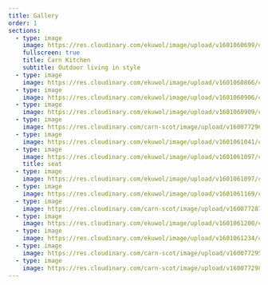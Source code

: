 ```yaml
---
title: Gallery
order: 1
sections:
  - type: image
    image: https://res.cloudinary.com/ekuwol/image/upload/v1601060699/chimenea/cover.jpg
    fullscreen: true
    title: Carn Kitchen
    subtitle: Outdoor living in style
  - type: image
    image: https://res.cloudinary.com/ekuwol/image/upload/v1601060866/chimenea/FSwave1_tjkq4c.jpg
  - type: image
    image: https://res.cloudinary.com/ekuwol/image/upload/v1601060906/chimenea/eating_3_h3rqv3.jpg
  - type: image
    image: https://res.cloudinary.com/ekuwol/image/upload/v1601060909/chimenea/detail_2_nhjdju.jpg
  - type: image
    image: https://res.cloudinary.com/carn-scot/image/upload/v1600772962/carn.scot%20page%201/with_box_ti7xyj.jpg
  - type: image
    image: https://res.cloudinary.com/ekuwol/image/upload/v1601061041/chimenea/3304_detail_1_y1bcau.jpg
  - type: image
    image: https://res.cloudinary.com/ekuwol/image/upload/v1601061097/chimenea/3444_pizza_1_j7mogi.jpg
    title: seat
  - type: image
    image: https://res.cloudinary.com/ekuwol/image/upload/v1601061097/chimenea/3444_pizza_1_j7mogi.jpg
  - type: image
    image: https://res.cloudinary.com/ekuwol/image/upload/v1601061169/chimenea/P1030038_gif3in.jpg
  - type: image
    image: https://res.cloudinary.com/carn-scot/image/upload/v1600772872/carn.scot%20page%201/pipe_cask_bench_b3smiq.jpg
  - type: image
    image: https://res.cloudinary.com/ekuwol/image/upload/v1601061200/chimenea/FSwave3_wyskcg.jpg
  - type: image
    image: https://res.cloudinary.com/ekuwol/image/upload/v1601061234/chimenea/P1030012crop_gnnjie.jpg
  - type: image
    image: https://res.cloudinary.com/carn-scot/image/upload/v1600772956/carn.scot%20page%201/lampbox_vaowtd.jpg
  - type: image
    image: https://res.cloudinary.com/carn-scot/image/upload/v1600772983/carn.scot%20page%201/chim_crop_eviorz.jpg
---
```

